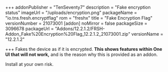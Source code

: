 +++
addonPublisher = "TenSeventy7"
description = "Fake encryption status"
imageUrl = "/uploads/encryption.png"
packageName = "io.tns.fresh.encryptflag"
rom = "freshx"
title = "Fake Encryption Flag"
versionNumber = 21073001
[addon]
noMirror = false
packageSize = 3096678
packageUrl = "Addons/12.2.1.2/FRSH-Addon_Fake%20Encryption%20Flag_12.2.1.2_21073001.zip"
versionName = "12.2.1.2"

+++
Fakes the device as if it is encrypted. **This shows features within One UI that will not work,** and is the reason why this is provided as an addon.

Install at your own risk.